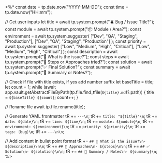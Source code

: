 <%*
const date = tp.date.now("YYYY-MM-DD");
const time = tp.date.now("HH:mm");

// Get user inputs
let title = await tp.system.prompt("🪲 Bug / Issue Title?");
const module = await tp.system.prompt("📦 Module / Area?");
const environment = await tp.system.suggester(
  ["Dev", "QA", "Staging", "Production"],
  ["Dev", "QA", "Staging", "Production"]
);
const priority = await tp.system.suggester(
  ["Low", "Medium", "High", "Critical"],
  ["Low", "Medium", "High", "Critical"]
);
const description = await tp.system.prompt("📝 What is the issue?");
const steps = await tp.system.prompt("🧪 Steps or Approaches tried?");
const solution = await tp.system.prompt("✅ Final Solution?");
const summary = await tp.system.prompt("🧾 Summary or Notes?");

// Check if file with title exists, if yes add number suffix
let baseTitle = title;
let count = 1;
while (await app.vault.getAbstractFileByPath(tp.file.find_tfile(`${title}.md`)?.path)) {
  title = `${baseTitle} ${count}`;
  count++;
}

// Rename file
await tp.file.rename(title);

// Generate YAML frontmatter
tR += `---\n`;
tR += `title: "${title}"\n`;
tR += `date: ${date}\n`;
tR += `time: ${time}\n`;
tR += `module: ${module}\n`;
tR += `environment: ${environment}\n`;
tR += `priority: ${priority}\n`;
tR += `tags: [bug]\n`;
tR += `---\n\n`;

// Add content in bullet point format
tR += `## 📝 What is the issue?\n- ${description}\n\n`;
tR += `## 🧪 Approaches\n- ${steps}\n\n`;
tR += `## ✅ Solution\n- ${solution}\n\n`;
tR += `## 🧾 Summary / Notes\n- ${summary}\n`;
%>
